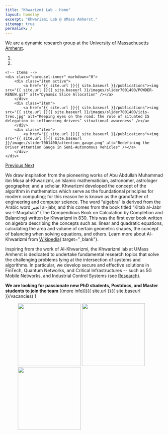 ```yaml
---
title: "Khwarizmi Lab - Home"
layout: homelay
excerpt: "Khwarizmi Lab @ UMass Amherst."
sitemap: true
permalink: /
---
```


We are a dynamic research group at the [University of Massachusetts Amherst](http://www.umass.edu). 


<div markdown="0" id="carousel" class="carousel slide" data-ride="carousel" data-interval="4000" data-pause="hover" >
    <!-- Menu -->
    <ol class="carousel-indicators">
        <li data-target="#carousel" data-slide-to="0" class="active"></li>
        <li data-target="#carousel" data-slide-to="1"></li>
    </ol>

    <!-- Items -->
    <div class="carousel-inner" markdown="0">
        <div class="item active">
            <a href="{{ site.url }}{{ site.baseurl }}/publications"><img src="{{ site.url }}{{ site.baseurl }}/images/slider7001400/POWDER-RENEW.gif" alt="Dynamic Slice Allocation" /></a>
        </div>
        <div class="item">
            <a href="{{ site.url }}{{ site.baseurl }}/publications"><img src="{{ site.url }}{{ site.baseurl }}/images/slider7001400/icis-treo.jpg" alt="Keeping eyes on the road: the role of situated IS delegation in influencing drivers’ situational awareness" /></a>
        </div>
        <div class="item">
            <a href="{{ site.url }}{{ site.baseurl }}/publications"><img src="{{ site.url }}{{ site.baseurl }}/images/slider7001400/attention_gauge.png" alt="Redefining the Driver Attention Gauge in Semi-Autonomous Vehicles" /></a>
        </div>
    </div>
  
  <a class="left carousel-control" href="#carousel" role="button" data-slide="prev">
    <span class="glyphicon glyphicon-chevron-left" aria-hidden="true"></span>
    <span class="sr-only">Previous</span>
  </a>
  <a class="right carousel-control" href="#carousel" role="button" data-slide="next">
    <span class="glyphicon glyphicon-chevron-right" aria-hidden="true"></span>
    <span class="sr-only">Next</span>
  </a>
</div>


We draw inspiration from the pioneering works of Abu Abdullah Muhammad ibn Musa al-Khwarizmi, an Islamic mathematician, astronomer, astrologer geographer, and a scholar. Khwarizmi developed the concept of the algorithm in mathematics which serve as the foundational principles for modern computing; for this reason he is known as the grandfather of engineering and computer science. The word “algebra” is derived from the Arabic word الجبر al-jabr, and this comes from the book titled “Kitab al-Jabr wa-l-Muqabala” (The Compendious Book on Calculation by Completion and Balancing) written by Khwarizmi in 830. This was the first ever book written on algebra describing the concepts such as: linear and quadratic equations, calculating the area and volume of certain geometric shapes, the concept of balancing when solving equations, and others. Learn more about Al-Khwarizmi from [Wikipedia](https://en.wikipedia.org/wiki/Al-Khwarizmi){:target="_blank"}.


Inspiring from the work of Al-Khwarizmi, the Khwarizmi lab at UMass Amherst is dedicated to undertake fundamental research topics that solve the challenging problems lying at the intersection of systems and algorithms. In particular, we develop secure and effective solutions in FinTech, Quantum Networks, and Critical Infrastructures -- such as 5G Mobile Networks, and Industrial Control Systems (see [Research](research)).

**We are  looking for passionate new PhD students, Postdocs, and Master students to join the team** [(more info)]({{ site.url }}{{ site.baseurl }}/vacancies) **!**


<!-- We are grateful for funding from Leiden University, [NWO](www.nwo.nl) ([Vidi talent scheme](http://www.nwo.nl/en/research-and-results/programmes/Talent+Scheme) and the [Frontiers in Nanoscience program](https://www.universiteitleiden.nl/en/research/research-projects/science/frontiers-of-nanoscience-nanofront)), and from an [ERC starting grant](https://erc.europa.eu/funding/starting-grants). -->

<figure class="fourth">
  <img src="{{ site.url }}{{ site.baseurl }}/images/logopic/seal_workmark_source-lrg.png" style="width: 200px">
  <img src="{{ site.url }}{{ site.baseurl }}/images/logopic/nsf.jfif" style="width: 200px">
  <img src="{{ site.url }}{{ site.baseurl }}/images/logopic/cqn.png" style="width: 200px">
</figure>
